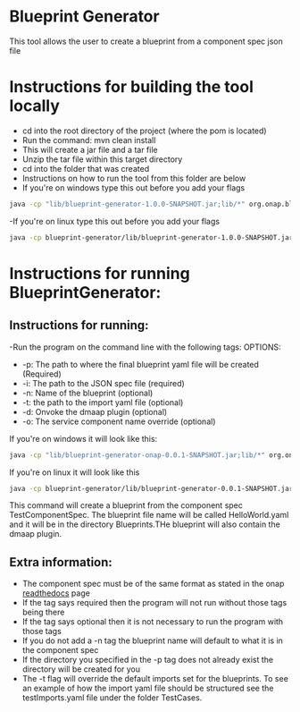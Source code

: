 # Blueprint Generator 

This tool allows the user to create a blueprint from a component spec json file 

# Instructions for building the tool locally
- cd into the root directory of the project (where the pom is located)
- Run the command: mvn clean install
- This will create a jar file and a tar file
- Unzip the tar file within this target directory
- cd into the folder that was created
- Instructions on how to run the tool from this folder are below
- If you're on windows type this out before you add your flags 

```bash
java -cp "lib/blueprint-generator-1.0.0-SNAPSHOT.jar;lib/*" org.onap.blueprintgenerator.core.BlueprintGenerator
```

-If you're on linux type this out before you add your flags

```bash
java -cp blueprint-generator/lib/blueprint-generator-1.0.0-SNAPSHOT.jar:blueprint-generator/lib/* org.onap.blueprintgenerator.core.BlueprintGenerator
```


# Instructions for running BlueprintGenerator:

## Instructions for running:


-Run the program on the command line with the following tags:
OPTIONS:
- -p: The path to where the final blueprint yaml file will be created (Required)
- -i: The path to the JSON spec file (required)
- -n: Name of the blueprint (optional)
- -t: the path to the import yaml file (optional)
- -d: Onvoke the dmaap plugin (optional)
- -o: The service component name override (optional)


If you're on windows it will look like this:
 
```bash
java -cp "lib/blueprint-generator-onap-0.0.1-SNAPSHOT.jar;lib/*" org.onap.blueprintgenerator.core.BlueprintGenerator -p Blueprints -i ComponentSpecs/TestComponentSpec.json -n HelloWorld -d
```

If you're on linux it will look like this

```bash
java -cp blueprint-generator/lib/blueprint-generator-0.0.1-SNAPSHOT.jar:blueprint-generator/lib/* org.onap.blueprintgenerator.core.BlueprintGenerator -p Blueprints -i ComponentSpecs/TestComponentSpec.json -n HelloWorld -d
```

This command will create a blueprint from the component spec TestComponentSpec. The blueprint file name will be called HelloWorld.yaml and it will be in the directory Blueprints.THe blueprint will also contain the dmaap plugin.

## Extra information:
- The component spec must be of the same format as stated in the onap [readthedocs](https://onap.readthedocs.io/en/latest/submodules/dcaegen2.git/docs/sections/components/component-specification/common-specification.html#working-with-component-specs) page 
- If the tag says required then the program will not run without those tags being there
- If the tag says optional then it is not necessary to run the program with those tags
- If you do not add a -n tag the blueprint name will default to what it is in the component spec
- If the directory you specified in the -p tag does not already exist the directory will be created for you
- The -t flag will override the default imports set for the blueprints. To see an example of how the import yaml file should be structured see the testImports.yaml file under the folder TestCases.
